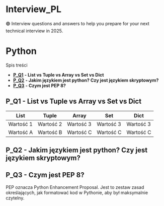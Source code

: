 # Interview_PL
🟣 Interview questions and answers to help you prepare for your next technical interview in 2025.

# Python

Spis treści

- [**P_Q1**](#P_Q1) **- List vs Tuple vs Array vs Set vs Dict**
- [**P_Q2**](#P_Q2) **- Jakim językiem jest python? Czy jest językiem skryptowym?**
- [**P_Q3**](#P_Q3) **- Czym jest PEP 8?**
  
## P_Q1 - List vs Tuple vs Array vs Set vs Dict

| List | Tuple | Array | Set | Dict |
|-----------|-----------|-----------|-----------|-----------|
| Wartość 1 | Wartość 2 | Wartość 3 |Wartość 3 |Wartość 3 |
| Wartość A | Wartość B | Wartość C | Wartość C | Wartość C |

## P_Q2 - Jakim językiem jest python? Czy jest językiem skryptowym?

## P_Q3 - Czym jest PEP 8?
PEP oznacza Python Enhancement Proposal. Jest to zestaw zasad określających, jak formatować kod w Pythonie, aby był maksymalnie czytelny.



